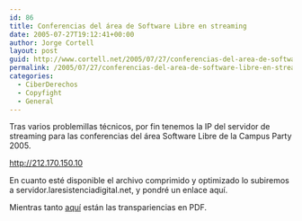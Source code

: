 ```yaml
---
id: 86
title: Conferencias del área de Software Libre en streaming
date: 2005-07-27T19:12:41+00:00
author: Jorge Cortell
layout: post
guid: http://www.cortell.net/2005/07/27/conferencias-del-area-de-software-libre-en-streaming/
permalink: /2005/07/27/conferencias-del-area-de-software-libre-en-streaming/
categories:
  - CiberDerechos
  - Copyfight
  - General
---
```

Tras varios problemillas técnicos, por fin tenemos la IP del servidor de streaming para las conferencias del área Software Libre de la Campus Party 2005.
  
<http://212.170.150.10>

En cuanto esté disponible el archivo comprimido y optimizado lo subiremos a servidor.laresistenciadigital.net, y pondré un enlace aquí­.

Mientras tanto [aquí­](http://www.cortell.net/wp-content/files/Campus270705.pdf) están las transpariencias en PDF.